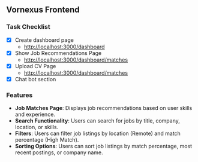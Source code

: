 ## Vornexus Frontend

### Task Checklist

- [x] Create dashboard page
  - [http://localhost:3000/dashboard](http://localhost:3000/dashboard)
- [x] Show Job Recommendations Page
  - [http://localhost:3000/dashboard/matches](http://localhost:3000/dashboard/matches)
- [x] Upload CV Page
  - [http://localhost:3000/dashboard/matches](http://localhost:3000/dashboard/upload)
- [x] Chat bot section

### Features

- **Job Matches Page**: Displays job recommendations based on user skills and experience.
- **Search Functionality**: Users can search for jobs by title, company, location, or skills.
- **Filters**: Users can filter job listings by location (Remote) and match percentage (High Match).
- **Sorting Options**: Users can sort job listings by match percentage, most recent postings, or company name.
